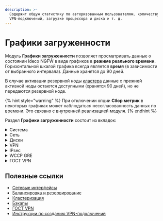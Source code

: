```yaml
---
description: >-
  Содержит общую статистику по авторизованным пользователям, количеству
  VPN-подключений, загрузке процессора и диска и т. д.
---
```


# Графики загруженности

Модуль **Графики загруженности** позволяет просматривать данные о состоянии Ideco NGFW в виде графиков в **режиме реального времени**. Горизонтальной шкалой графика всегда является **время** (в зависимости от выбранного интервала). Данные хранятся до 90 дней.

В случае активации резервной ноды [кластера](/settings/server-management/cluster/cluster.md) данные с прежней активной ноды остаются доступными (хранятся 90 дней), но не передаются резервной ноде.

{% hint style="warning" %}
При отключении опции **Сбор метрик** в некоторых графиках может наблюдаться несогласованность данных по времени. Это связано с внутренней реализацией модуля.
{% endhint %}

Раздел **Графики загруженности** состоит из вкладок:

<details>

<summary>Система</summary>

Содержит информацию:

* Количество авторизованных пользователей;
* Процент загрузки процессора (максимальное значение загрузки процессора - 100%);
* Объем используемой оперативной памяти в ГБ;
* Среднее значение загрузки системы;
* Количество всех установленных сетевых соединений.

</details>

<details>

<summary>Сеть</summary>

Содержит суммарную информацию о входящем и исходящем трафике, передаваемом через Ideco NGFW по всем интерфейсам раздела [Сетевые интерфейсы](/settings/services/connection-to-provider/README.md). Данные отображаются за определенный период времени.

Эта статистика может помочь в настройке резервирования каналов, статической и динамической [балансировки](/settings/services/multiple-simultaneous-connections.md).

</details>

<details>

<summary>Диски</summary>

Содержит статистику об объеме записанной и прочитанной информации в определенный промежуток времени (график **Диск**) и количестве обращений к диску за это же время (график **Операции ввода-вывода**). Дает оценку интенсивности использования диска. Информация о свободном и занятом объеме на диске доступна в разделе [Бэкапы](/settings/server-management/backup.md).

</details>

<details>

<summary>VPN</summary>

Содержит информацию о количестве подключений пользователей по протоколам L2TP/IPsec, PPTP и IKEv2.\
Инструкция по VPN-подключению пользователей доступна по [ссылке](/recipes/popular-recipes/vpn/).

</details>

<details>

<summary>IPsec</summary>

Содержит информацию о входящих, исходящих IPsec-подключениях Ideco NFGW. Показывает загрузку входящего и исходящего IPsec-канала.

</details>

<details>

<summary>WCCP GRE</summary>

Содержит информацию о входящей скорости GRE-туннелей.
Особенности протокола GRE не позволяют определить исходящую скорость для GRE-туннелей.

</details>

<details>

<summary>ГОСТ VPN</summary>

Содержит информацию о входящих и исходящих соединениях ГОСТ VPN в Ideco NFGW. Отображает график входящего и исходящего трафика за выбранный период времени.
Инструкция по настройке ГОСТ VPN доступна по [ссылке](/settings/services/gost-vpn.md).

</details>

## Полезные ссылки

* [Сетевые интерфейсы](/settings/services/connection-to-provider/README.md)
* [Балансировка и резервирование](/settings/services/multiple-simultaneous-connections.md)
* [Кластеризация](/settings/server-management/cluster/cluster.md)
* [Бэкапы](/settings/server-management/backup.md)
* [ГОСТ VPN](/settings/services/gost-vpn.md)
* [Инструкции по созданию VPN-подключений](/recipes/popular-recipes/vpn/)

